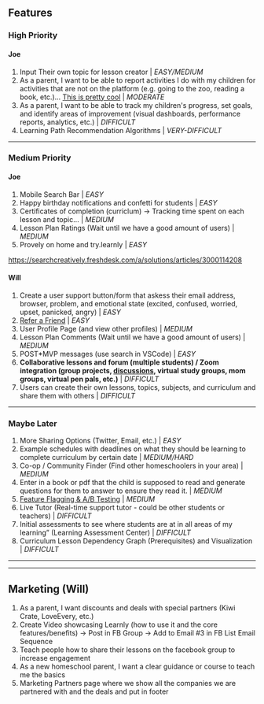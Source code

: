 ## Features

### High Priority

#### Joe

1. Input Their own topic for lesson creator | _EASY/MEDIUM_
2. As a parent, I want to be able to report activities I do with my children for activities that are not on the platform (e.g. going to the zoo, reading a book, etc.)... [This is pretty cool](https://subjectexplorer.o9p.net/?fbclid=IwAR0qCMevC6BLjOph9eGpMEAys4EV7kUGuhbEpZTjaw3BCr8tKSjMNwLAK-s&mibextid=Zxz2cZ) | _MODERATE_
3. As a parent, I want to be able to track my children's progress, set goals, and identify areas of improvement (visual dashboards, performance reports, analytics, etc.) | _DIFFICULT_
4. Learning Path Recommendation Algorithms | _VERY-DIFFICULT_

---

### Medium Priority

#### Joe

1. Mobile Search Bar | _EASY_
2. Happy birthday notifications and confetti for students | _EASY_
3. Certificates of completion (curriclum) -> Tracking time spent on each lesson and topic... | _MEDIUM_
4. Lesson Plan Ratings (Wait until we have a good amount of users) | _MEDIUM_
5. Provely on home and try.learnly | _EASY_

https://searchcreatively.freshdesk.com/a/solutions/articles/3000114208

#### Will

1. Create a user support button/form that askess their email address, browser, problem, and emotional state (excited, confused, worried, upset, panicked, angry) | _EASY_
2. [Refer a Friend](<src/app/@dashboard/(pages)/account/AccountSubscriptionTab.tsx>) | _EASY_
3. User Profile Page (and view other profiles) | _MEDIUM_
4. Lesson Plan Comments (Wait until we have a good amount of users) | _MEDIUM_
5. POST\*MVP messages (use search in VSCode) | _EASY_
6. **Collaborative lessons and forum (multiple students) / Zoom integration (group projects, [discussions](https://cruip.com/demos/community/), virtual study groups, mom groups, virtual pen pals, etc.)** | _DIFFICULT_
7. Users can create their own lessons, topics, subjects, and curriculum and share them with others | _DIFFICULT_

---

### Maybe Later

1. More Sharing Options (Twitter, Email, etc.) | _EASY_
2. Example schedules with deadlines on what they should be learning to complete curriculum by certain date | _MEDIUM/HARD_
3. Co-op / Community Finder (Find other homeschoolers in your area) | _MEDIUM_
4. Enter in a book or pdf that the child is supposed to read and generate questions for them to answer to ensure they read it. | _MEDIUM_
5. [Feature Flagging & A/B Testing](https://app.growthbook.io/getstarted) | _MEDIUM_
6. Live Tutor (Real-time support tutor - could be other students or teachers) | _DIFFICULT_
7. Initial assessments to see where students are at in all areas of my learning” (Learning Assessment Center) | _DIFFICULT_
8. Curriculum Lesson Dependency Graph (Prerequisites) and Visualization | _DIFFICULT_

---

---

## Marketing (Will)

1. As a parent, I want discounts and deals with special partners (Kiwi Crate, LoveEvery, etc.)
2. Create Video showcasing Learnly (how to use it and the core features/benefits) -> Post in FB Group -> Add to Email #3 in FB List Email Sequence
3. Teach people how to share their lessons on the facebook group to increase engagement
4. As a new homeschool parent, I want a clear guidance or course to teach me the basics
5. Marketing Partners page where we show all the companies we are partnered with and the deals and put in footer
